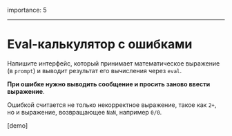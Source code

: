 importance: 5

---

#  Eval-калькулятор с ошибками

Напишите интерфейс, который принимает математическое выражение (в `prompt`) и выводит результат его вычисления через `eval`.

**При ошибке нужно выводить сообщение и просить заново ввести выражение**.

Ошибкой считается не только некорректное выражение, такое как `2+`, но и выражение, возвращающее `NaN`, например `0/0`.

[demo]

